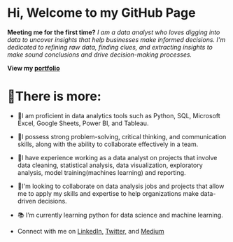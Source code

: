 # Hi, Welcome to my GitHub Page 


**Meeting me for the first time?** _I am a data analyst who loves digging into data to uncover insights that help businesses make informed decisions. I'm dedicated to refining raw data, finding clues, and extracting insights to make sound conclusions and drive decision-making processes._

__View my [portfolio](https://gracious-ogbeme.github.io/portfolio-website/)__

# 💫There is more:

- 🔸️I am proficient in data analytics tools such as Python, SQL, Microsoft Excel, Google Sheets, Power BI, and Tableau.

- 🔸️I possess strong problem-solving, critical thinking, and communication skills, along with the ability to collaborate effectively in a team.
- 🔸️I have experience working as a data analyst on projects that involve data cleaning, statistical analysis, data visualization, exploratory analysis, model training(machines learning) and reporting.
- 🤝I'm looking to collaborate on data analysis jobs and projects that allow me to apply my skills and expertise to help organizations make data-driven decisions.
- 📚 I’m currently learning python for data science and machine learning.
- Connect with me on [LinkedIn,](https://www.linkedin.com/in/gracious-ogbeme) [Twitter,](https://x.com/Gracious_Ogbeme?t=jU1NjbAxeA6Yq4JZ8tgg3Q&s=09) and [Medium](https://medium.com/@gracious.ogbeme)
